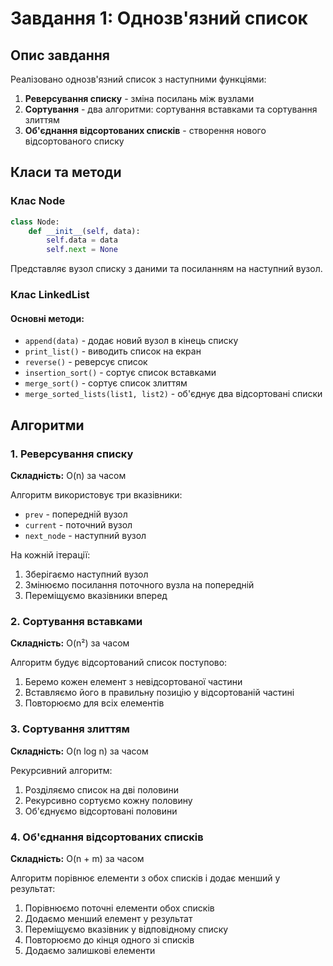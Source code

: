 # Завдання 1: Однозв'язний список

## Опис завдання

Реалізовано однозв'язний список з наступними функціями:
1. **Реверсування списку** - зміна посилань між вузлами
2. **Сортування** - два алгоритми: сортування вставками та сортування злиттям
3. **Об'єднання відсортованих списків** - створення нового відсортованого списку

## Класи та методи

### Клас Node
```python
class Node:
    def __init__(self, data):
        self.data = data
        self.next = None
```
Представляє вузол списку з даними та посиланням на наступний вузол.

### Клас LinkedList

#### Основні методи:
- `append(data)` - додає новий вузол в кінець списку
- `print_list()` - виводить список на екран
- `reverse()` - реверсує список
- `insertion_sort()` - сортує список вставками
- `merge_sort()` - сортує список злиттям
- `merge_sorted_lists(list1, list2)` - об'єднує два відсортовані списки

## Алгоритми

### 1. Реверсування списку
**Складність:** O(n) за часом

Алгоритм використовує три вказівники:
- `prev` - попередній вузол
- `current` - поточний вузол  
- `next_node` - наступний вузол

На кожній ітерації:
1. Зберігаємо наступний вузол
2. Змінюємо посилання поточного вузла на попередній
3. Переміщуємо вказівники вперед

### 2. Сортування вставками
**Складність:** O(n²) за часом

Алгоритм будує відсортований список поступово:
1. Беремо кожен елемент з невідсортованої частини
2. Вставляємо його в правильну позицію у відсортованій частині
3. Повторюємо для всіх елементів

### 3. Сортування злиттям
**Складність:** O(n log n) за часом

Рекурсивний алгоритм:
1. Розділяємо список на дві половини
2. Рекурсивно сортуємо кожну половину
3. Об'єднуємо відсортовані половини

### 4. Об'єднання відсортованих списків
**Складність:** O(n + m) за часом

Алгоритм порівнює елементи з обох списків і додає менший у результат:
1. Порівнюємо поточні елементи обох списків
2. Додаємо менший елемент у результат
3. Переміщуємо вказівник у відповідному списку
4. Повторюємо до кінця одного зі списків
5. Додаємо залишкові елементи